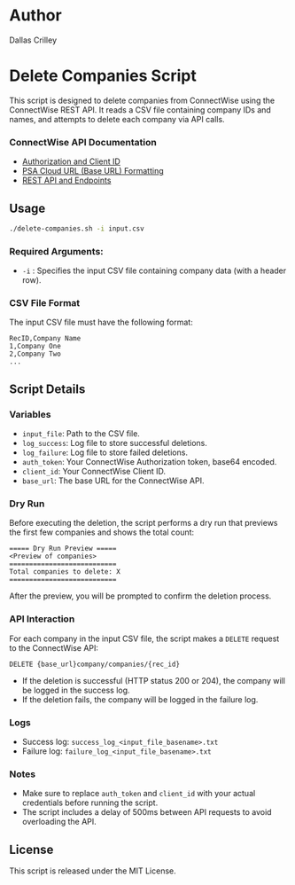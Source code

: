 # Author
Dallas Crilley

# Delete Companies Script

This script is designed to delete companies from ConnectWise using the ConnectWise REST API. It reads a CSV file containing company IDs and names, and attempts to delete each company via API calls.

### ConnectWise API Documentation

- [Authorization and Client ID](https://developer.connectwise.com/Products/ConnectWise_PSA/REST#/Documents/getSystemDocuments)
- [PSA Cloud URL (Base URL) Formatting](https://developer.connectwise.com/Best_Practices/PSA_Cloud_URL_Formatting)
- [REST API and Endpoints](https://developer.connectwise.com/Products/ConnectWise_PSA/REST)

## Usage

```bash
./delete-companies.sh -i input.csv
```

### Required Arguments:
- `-i` : Specifies the input CSV file containing company data (with a header row).

### CSV File Format
The input CSV file must have the following format:

```
RecID,Company Name
1,Company One
2,Company Two
...
```

## Script Details

### Variables

- `input_file`: Path to the CSV file.
- `log_success`: Log file to store successful deletions.
- `log_failure`: Log file to store failed deletions.
- `auth_token`: Your ConnectWise Authorization token, base64 encoded.
- `client_id`: Your ConnectWise Client ID.
- `base_url`: The base URL for the ConnectWise API.

### Dry Run

Before executing the deletion, the script performs a dry run that previews the first few companies and shows the total count:

```
===== Dry Run Preview =====
<Preview of companies>
===========================
Total companies to delete: X
===========================
```

After the preview, you will be prompted to confirm the deletion process.

### API Interaction

For each company in the input CSV file, the script makes a `DELETE` request to the ConnectWise API:

```
DELETE {base_url}company/companies/{rec_id}
```

- If the deletion is successful (HTTP status 200 or 204), the company will be logged in the success log.
- If the deletion fails, the company will be logged in the failure log.

### Logs

- Success log: `success_log_<input_file_basename>.txt`
- Failure log: `failure_log_<input_file_basename>.txt`

### Notes

- Make sure to replace `auth_token` and `client_id` with your actual credentials before running the script.
- The script includes a delay of 500ms between API requests to avoid overloading the API.

## License

This script is released under the MIT License.
